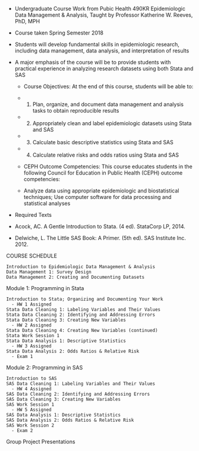 - Undergraduate Course Work from Pubic Health 490KR Epidemiologic Data Management & Analysis, Taught by Professor Katherine W. Reeves, PhD, MPH
- Course taken Spring Semester 2018

- Students will develop fundamental skills in epidemiologic research, including data management, data analysis, and interpretation of results 
- A major emphasis of the course will be to provide students with practical experience in analyzing research datasets using both Stata and SAS

    - Course Objectives: At the end of this course, students will be able to:
    - 1) Plan, organize, and document data management and analysis tasks to obtain reproducible results 
    - 2) Appropriately clean and label epidemiologic datasets using Stata and SAS
    - 3) Calculate basic descriptive statistics using Stata and SAS
    - 4) Calculate relative risks and odds ratios using Stata and SAS

    - CEPH Outcome Competencies: This course educates students in the following Council for Education in Public Health (CEPH) outcome competencies:
    - Analyze data using appropriate epidemiologic and biostatistical techniques; Use computer software for data processing and statistical analyses

- Required Texts
- Acock, AC. A Gentle Introduction to Stata. (4 ed). StataCorp LP, 2014.
- Delwiche, L. The Little SAS Book: A Primer. (5th ed). SAS Institute Inc. 2012.



COURSE SCHEDULE

    Introduction to Epidemiologic Data Management & Analysis 
    Data Management 1: Survey Design
    Data Management 2: Creating and Documenting Datasets

Module 1: Programming in Stata

    Introduction to Stata; Organizing and Documenting Your Work
      - HW 1 Assigned
    Stata Data Cleaning 1: Labeling Variables and Their Values 
    Stata Data Cleaning 2: Identifying and Addressing Errors
    Stata Data Cleaning 3: Creating New Variables
      - HW 2 Assigned
    Stata Data Cleaning 4: Creating New Variables (continued) 
    Stata Work Session 1
    Stata Data Analysis 1: Descriptive Statistics
      - HW 3 Assigned
    Stata Data Analysis 2: Odds Ratios & Relative Risk
      - Exam 1


Module 2: Programming in SAS

    Introduction to SAS
    SAS Data Cleaning 1: Labeling Variables and Their Values
      - HW 4 Assigned
    SAS Data Cleaning 2: Identifying and Addressing Errors
    SAS Data Cleaning 3: Creating New Variables
    SAS Work Session 1
      - HW 5 Assigned
    SAS Data Analysis 1: Descriptive Statistics
    SAS Data Analysis 2: Odds Ratios & Relative Risk
    SAS Work Session 2
      - Exam 2
  
Group Project Presentations


<!---
elynch21/elynch21 is a ✨ special ✨ repository because its `README.md` (this file) appears on your GitHub profile.
You can click the Preview link to take a look at your changes.
--->
